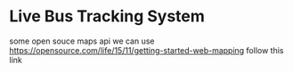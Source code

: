 # Live Bus Tracking System

some open souce maps api we can use
https://opensource.com/life/15/11/getting-started-web-mapping follow this link
